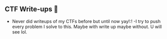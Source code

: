 ## CTF Write-ups :triangular_flag_on_post:	
- Never did writeups of my CTFs  before but until now yay!:!
-I try to push every problem I solve to this. Maybe with write up maybe without.
U will see lol.

